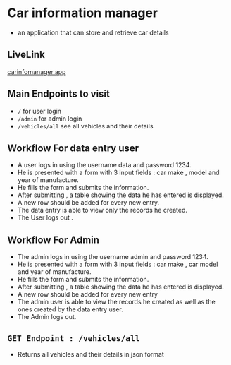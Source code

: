 # Car information manager
- an application that can store and retrieve car details

## LiveLink
[carinfomanager.app](https://industrious-blood-production.up.railway.app/)

## Main Endpoints to visit
- ```/``` for user login
- ```/admin``` for admin login
- ``/vehicles/all`` see all vehicles and their details
## Workflow For data entry user
- A user logs in using the username data and password 1234. 
- He is presented with a form with 3 input fields : car make , model and year of
  manufacture. 
- He fills the form and submits the information. 
- After submitting , a table showing the data he has entered is displayed. 
- A new row should be added for every new entry. 
- The data entry is able to view only the records he created. 
- The User logs out .
## Workflow For Admin
- The admin logs in using the username admin and password 1234. 
- He is presented with a form with 3 input fields : car make , car model
  and year of manufacture. 
- He fills the form and submits the information. 
- After submitting , a table showing the data he has entered is displayed. 
- A new row should be added for every new entry 
- The admin user is able to view the records he created as well as the ones
  created by the data entry user. 
- The Admin logs out.

## ```GET Endpoint : /vehicles/all```
- Returns all vehicles and their details in json format